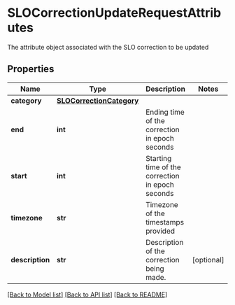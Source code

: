 # SLOCorrectionUpdateRequestAttributes

The attribute object associated with the SLO correction to be updated
## Properties
Name | Type | Description | Notes
------------ | ------------- | ------------- | -------------
**category** | [**SLOCorrectionCategory**](SLOCorrectionCategory.md) |  | 
**end** | **int** | Ending time of the correction in epoch seconds | 
**start** | **int** | Starting time of the correction in epoch seconds | 
**timezone** | **str** | Timezone of the timestamps provided | 
**description** | **str** | Description of the correction being made. | [optional] 

[[Back to Model list]](README.md#documentation-for-models) [[Back to API list]](README.md#documentation-for-api-endpoints) [[Back to README]](README.md)


